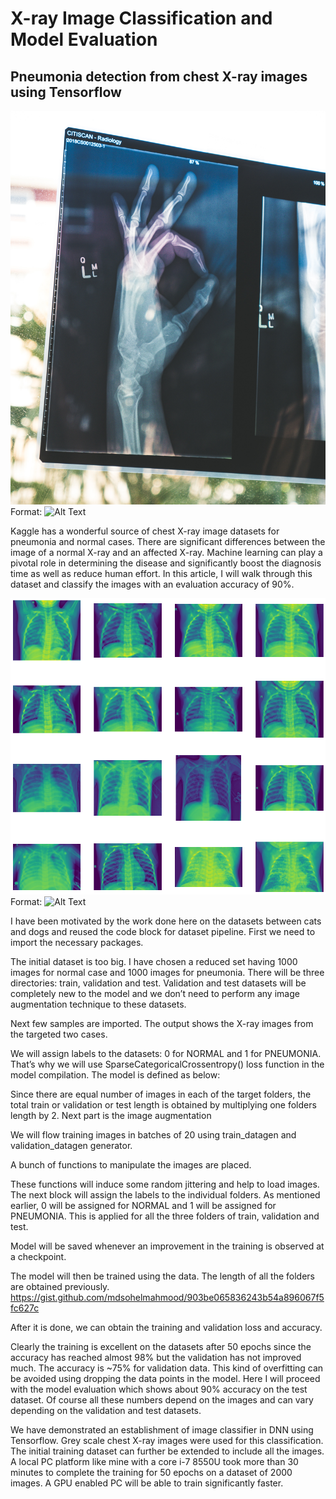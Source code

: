# X-ray Image Classification and Model Evaluation
## Pneumonia detection from chest X-ray images using Tensorflow

![GitHub Logo](/images/owen-beard-DK8jXx1B-1c-unsplash.jpg)
Format: ![Alt Text](url)

Kaggle has a wonderful source of chest X-ray image datasets for pneumonia and normal cases. There are significant differences between the image of a normal X-ray and an affected X-ray. Machine learning can play a pivotal role in determining the disease and significantly boost the diagnosis time as well as reduce human effort. In this article, I will walk through this dataset and classify the images with an evaluation accuracy of 90%.

![GitHub Logo](/images/im1.png)
Format: ![Alt Text](url)

I have been motivated by the work done here on the datasets between cats and dogs and reused the code block for dataset pipeline. First we need to import the necessary packages.

The initial dataset is too big. I have chosen a reduced set having 1000 images for normal case and 1000 images for pneumonia. There will be three directories: train, validation and test. Validation and test datasets will be completely new to the model and we don’t need to perform any image augmentation technique to these datasets.

Next few samples are imported. The output shows the X-ray images from the targeted two cases.

We will assign labels to the datasets: 0 for NORMAL and 1 for PNEUMONIA. That’s why we will use SparseCategoricalCrossentropy() loss function in the model compilation. The model is defined as below:

Since there are equal number of images in each of the target folders, the total train or validation or test length is obtained by multiplying one folders length by 2. Next part is the image augmentation

We will flow training images in batches of 20 using train_datagen and validation_datagen generator.

A bunch of functions to manipulate the images are placed.

These functions will induce some random jittering and help to load images. The next block will assign the labels to the individual folders. As mentioned earlier, 0 will be assigned for NORMAL and 1 will be assigned for PNEUMONIA. This is applied for all the three folders of train, validation and test.

Model will be saved whenever an improvement in the training is observed at a checkpoint.

The model will then be trained using the data. The length of all the folders are obtained previously.
https://gist.github.com/mdsohelmahmood/903be065836243b54a896067f5fc627c

After it is done, we can obtain the training and validation loss and accuracy.

Clearly the training is excellent on the datasets after 50 epochs since the accuracy has reached almost 98% but the validation has not improved much. The accuracy is ~75% for validation data. This kind of overfitting can be avoided using dropping the data points in the model. Here I will proceed with the model evaluation which shows about 90% accuracy on the test dataset. Of course all these numbers depend on the images and can vary depending on the validation and test datasets.

We have demonstrated an establishment of image classifier in DNN using Tensorflow. Grey scale chest X-ray images were used for this classification. The initial training dataset can further be extended to include all the images. A local PC platform like mine with a core i-7 8550U took more than 30 minutes to complete the training for 50 epochs on a dataset of 2000 images. A GPU enabled PC will be able to train significantly faster.

